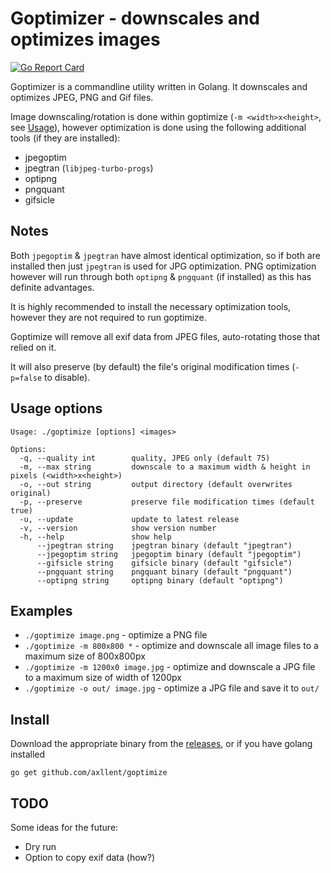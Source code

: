 # Goptimizer - downscales and optimizes images

[![Go Report Card](https://goreportcard.com/badge/github.com/axllent/goptimize)](https://goreportcard.com/report/github.com/axllent/goptimize)

Goptimizer is a commandline utility written in Golang. It downscales and optimizes JPEG, PNG and Gif files.

Image downscaling/rotation is done within goptimize (`-m <width>x<height>`, see [Usage](#usage-options)), however optimization is done using the following additional tools (if they are installed):

- jpegoptim
- jpegtran (`libjpeg-turbo-progs`)
- optipng
- pngquant
- gifsicle


## Notes

Both `jpegoptim` & `jpegtran` have almost identical optimization, so if both are installed then just `jpegtran` is used for JPG optimization. PNG optimization however will run through both `optipng` & `pngquant` (if installed) as this has definite advantages.

It is highly recommended to install the necessary optimization tools, however they are not required to run goptimize.

Goptimize will remove all exif data from JPEG files, auto-rotating those that relied on it.

It will also preserve (by default) the file's original modification times (`-p=false` to disable).


## Usage options

```
Usage: ./goptimize [options] <images>

Options:
  -q, --quality int        quality, JPEG only (default 75)
  -m, --max string         downscale to a maximum width & height in pixels (<width>x<height>)
  -o, --out string         output directory (default overwrites original)
  -p, --preserve           preserve file modification times (default true)
  -u, --update             update to latest release
  -v, --version            show version number
  -h, --help               show help
      --jpegtran string    jpegtran binary (default "jpegtran")
      --jpegoptim string   jpegoptim binary (default "jpegoptim")
      --gifsicle string    gifsicle binary (default "gifsicle")
      --pngquant string    pngquant binary (default "pngquant")
      --optipng string     optipng binary (default "optipng")
```


## Examples

- `./goptimize image.png` - optimize a PNG file
- `./goptimize -m 800x800 *` - optimize and downscale all image files to a maximum size of 800x800px
- `./goptimize -m 1200x0 image.jpg` - optimize and downscale a JPG file to a maximum size of width of 1200px
- `./goptimize -o out/ image.jpg` - optimize a JPG file and save it to `out/`


## Install

Download the appropriate binary from the [releases](https://github.com/axllent/goptimize/releases/latest), or if you have golang installed 
```
go get github.com/axllent/goptimize
```


## TODO

Some ideas for the future:

- Dry run
- Option to copy exif data (how?)
